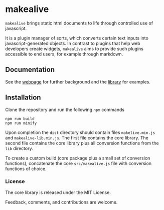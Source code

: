 # makealive

`makealive` brings static html documents to life through controlled use of javascript.

It is a plugin manager of sorts, which converts certain text inputs into 
javascript-generated objects. In contrast to plugins that help web developers
create widgets, `makealive` aims to provide such plugins accessible to end users,
for example through markdown.


## Documentation

See the [webpage](https://github.io/tkonopka/makealive) for further background and 
the [library](https://github.io/tkonopka/makealive) for examples.


## Installation

Clone the repository and run the following `npm` commands

```
npm run build
npm run minify
```

Upon completion the `dist` directory should contain files `makelive.min.js` and 
`makealive-lib.min.js`. The first file contains the core library. The second file 
contains the core library plus all conversion functions from the `lib` directory. 

To create a custom build (core package plus a small set of conversion functions),
concatenate the core `src/makealive.js` file with conversion functions of choice.



### License

The core library is released under the MIT License.

Feedback, comments, and contributions are welcome.
